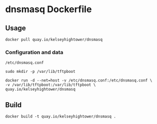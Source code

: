 # dnsmasq Dockerfile

## Usage

```
docker pull quay.io/kelseyhightower/dnsmasq
```

### Configuration and data

```
/etc/dnsmasq.conf
```

```
sudo mkdir -p /var/lib/tftpboot
```

```
docker run -d --net=host -v /etc/dnsmasq.conf:/etc/dnsmasq.conf \
-v /var/lib/tftpboot:/var/lib/tftpboot \
quay.io/kelseyhightower/dnsmasq
```

## Build

```
docker build -t quay.io/kelseyhightower/dnsmasq . 
```
